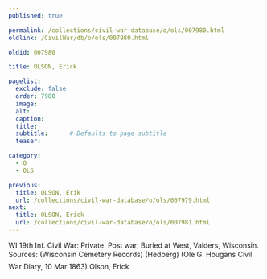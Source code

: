 ```yaml
---
published: true

permalink: /collections/civil-war-database/o/ols/007980.html
oldlink: /CivilWar/db/o/ols/007980.html

oldid: 007980

title: OLSON, Erick

pagelist:
  exclude: false
  order: 7980
  image: 
  alt:
  caption:
  title:
  subtitle:      # Defaults to page subtitle
  teaser:

category: 
  - O 
  - OLS

previous:
  title: OLSON, Erik
  url: /collections/civil-war-database/o/ols/007979.html  
next:
  title: OLSON, Erick
  url: /collections/civil-war-database/o/ols/007981.html   
---
```

WI 19th Inf. Civil War: Private. Post war: Buried at West, Valders, Wisconsin. Sources: (Wisconsin Cemetery Records) (Hedberg) (Ole G. Hougan&#146;s Civil War Diary, 10 Mar 1863) &#147;Olson, Erick&#148;